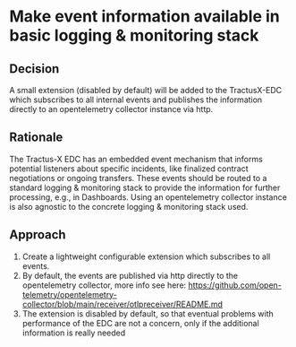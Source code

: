# Make event information available in basic logging & monitoring stack

## Decision

A small extension (disabled by default) will be added to the TractusX-EDC which subscribes to all internal events and publishes the information directly to an opentelemetry collector instance via http. 

## Rationale

The Tractus-X EDC has an embedded event mechanism that informs potential listeners about specific incidents, like finalized contract negotiations or ongoing transfers. These events should be routed to a standard logging & monitoring stack to provide the information for further processing, e.g., in Dashboards.
Using an opentelemetry collector instance is also agnostic to the concrete logging & monitoring stack used.



## Approach

1. Create a lightweight configurable extension which subscribes to all events.
2. By default, the events are published via http directly to the opentelemetry collector, more info see here: https://github.com/open-telemetry/opentelemetry-collector/blob/main/receiver/otlpreceiver/README.md
3. The extension is disabled by default, so that eventual problems with performance of the EDC are not a concern, only if the additional information is really needed

